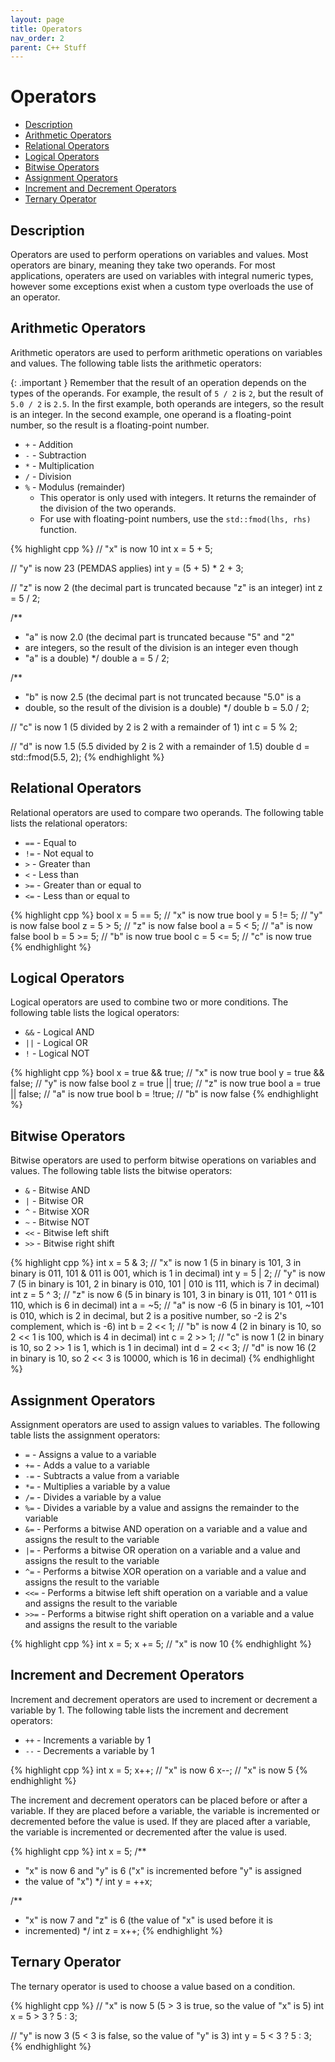 ```yaml
---
layout: page
title: Operators
nav_order: 2
parent: C++ Stuff
---
```


# Operators

* [Description](#description)
* [Arithmetic Operators](#arithmetic-operators)
* [Relational Operators](#relational-operators)
* [Logical Operators](#logical-operators)
* [Bitwise Operators](#bitwise-operators)
* [Assignment Operators](#assignment-operators)
* [Increment and Decrement Operators](#increment-and-decrement-operators)
* [Ternary Operator](#ternary-operator)

## Description

Operators are used to perform operations on variables and values. Most operators are binary, meaning they take two operands. For most applications, operaters are used on variables with integral numeric types, however some exceptions exist when a custom type overloads the use of an operator.

## Arithmetic Operators

Arithmetic operators are used to perform arithmetic operations on variables and values. The following table lists the arithmetic operators:

{: .important }
Remember that the result of an operation depends on the types of the operands. For example, the result of `5 / 2` is `2`, but the result of `5.0 / 2` is `2.5`. In the first example, both operands are integers, so the result is an integer. In the second example, one operand is a floating-point number, so the result is a floating-point number.

* `+` - Addition
* `-` - Subtraction
* `*` - Multiplication
* `/` - Division
* `%` - Modulus (remainder)
  - This operator is only used with integers. It returns the remainder of the division of the two operands.
  - For use with floating-point numbers, use the `std::fmod(lhs, rhs)` function.

{% highlight cpp %}
// "x" is now 10
int x = 5 + 5;

// "y" is now 23 (PEMDAS applies)
int y = (5 + 5) * 2 + 3;

// "z" is now 2 (the decimal part is truncated because "z" is an integer)
int z = 5 / 2;

/**
 * "a" is now 2.0 (the decimal part is truncated because "5" and "2"
 * are integers, so the result of the division is an integer even though
 * "a" is a double)
 */
double a = 5 / 2;

/**
 * "b" is now 2.5 (the decimal part is not truncated because "5.0" is a
 * double, so the result of the division is a double)
 */
double b = 5.0 / 2;

// "c" is now 1 (5 divided by 2 is 2 with a remainder of 1)
int c = 5 % 2;

// "d" is now 1.5 (5.5 divided by 2 is 2 with a remainder of 1.5)
double d = std::fmod(5.5, 2);
{% endhighlight %}

## Relational Operators

Relational operators are used to compare two operands. The following table lists the relational operators:

* `==` - Equal to
* `!=` - Not equal to
* `>` - Greater than
* `<` - Less than
* `>=` - Greater than or equal to
* `<=` - Less than or equal to

{% highlight cpp %}
bool x = 5 == 5; // "x" is now true
bool y = 5 != 5; // "y" is now false
bool z = 5 > 5;  // "z" is now false
bool a = 5 < 5;  // "a" is now false
bool b = 5 >= 5; // "b" is now true
bool c = 5 <= 5; // "c" is now true
{% endhighlight %}

## Logical Operators

Logical operators are used to combine two or more conditions. The following table lists the logical operators:

* `&&` - Logical AND
* `||` - Logical OR
* `!` - Logical NOT

{% highlight cpp %}
bool x = true && true;  // "x" is now true
bool y = true && false; // "y" is now false
bool z = true || true;  // "z" is now true
bool a = true || false; // "a" is now true
bool b = !true;         // "b" is now false
{% endhighlight %}

## Bitwise Operators

Bitwise operators are used to perform bitwise operations on variables and values. The following table lists the bitwise operators:

* `&` - Bitwise AND
* `|` - Bitwise OR
* `^` - Bitwise XOR
* `~` - Bitwise NOT
* `<<` - Bitwise left shift
* `>>` - Bitwise right shift

{% highlight cpp %}
int x = 5 & 3; // "x" is now 1 (5 in binary is 101, 3 in binary is 011, 101 & 011 is 001, which is 1 in decimal)
int y = 5 | 2; // "y" is now 7 (5 in binary is 101, 2 in binary is 010, 101 | 010 is 111, which is 7 in decimal)
int z = 5 ^ 3; // "z" is now 6 (5 in binary is 101, 3 in binary is 011, 101 ^ 011 is 110, which is 6 in decimal)
int a = ~5; // "a" is now -6 (5 in binary is 101, ~101 is 010, which is 2 in decimal, but 2 is a positive number, so -2 is 2's complement, which is -6)
int b = 2 << 1; // "b" is now 4 (2 in binary is 10, so 2 << 1 is 100, which is 4 in decimal)
int c = 2 >> 1; // "c" is now 1 (2 in binary is 10, so 2 >> 1 is 1, which is 1 in decimal)
int d = 2 << 3; // "d" is now 16 (2 in binary is 10, so 2 << 3 is 10000, which is 16 in decimal)
{% endhighlight %}

## Assignment Operators

Assignment operators are used to assign values to variables. The following table lists the assignment operators:

* `=` - Assigns a value to a variable
* `+=` - Adds a value to a variable
* `-=` - Subtracts a value from a variable
* `*=` - Multiplies a variable by a value
* `/=` - Divides a variable by a value
* `%=` - Divides a variable by a value and assigns the remainder to the variable
* `&=` - Performs a bitwise AND operation on a variable and a value and assigns the result to the variable
* `|=` - Performs a bitwise OR operation on a variable and a value and assigns the result to the variable
* `^=` - Performs a bitwise XOR operation on a variable and a value and assigns the result to the variable
* `<<=` - Performs a bitwise left shift operation on a variable and a value and assigns the result to the variable
* `>>=` - Performs a bitwise right shift operation on a variable and a value and assigns the result to the variable

{% highlight cpp %}
int x = 5;
x += 5; // "x" is now 10
{% endhighlight %}

## Increment and Decrement Operators

Increment and decrement operators are used to increment or decrement a variable by 1. The following table lists the increment and decrement operators:

* `++` - Increments a variable by 1
* `--` - Decrements a variable by 1

{% highlight cpp %}
int x = 5;
x++; // "x" is now 6
x--; // "x" is now 5
{% endhighlight %}

The increment and decrement operators can be placed before or after a variable. If they are placed before a variable, the variable is incremented or decremented before the value is used. If they are placed after a variable, the variable is incremented or decremented after the value is used.

{% highlight cpp %}
int x = 5;
/**
 * "x" is now 6 and "y" is 6 ("x" is incremented before "y" is assigned
 * the value of "x")
 */
int y = ++x;

/**
 * "x" is now 7 and "z" is 6 (the value of "x" is used before it is
 * incremented)
 */
int z = x++;
{% endhighlight %}

## Ternary Operator

The ternary operator is used to choose a value based on a condition.

{% highlight cpp %}
// "x" is now 5 (5 > 3 is true, so the value of "x" is 5)
int x = 5 > 3 ? 5 : 3;

// "y" is now 3 (5 < 3 is false, so the value of "y" is 3)
int y = 5 < 3 ? 5 : 3;
{% endhighlight %}